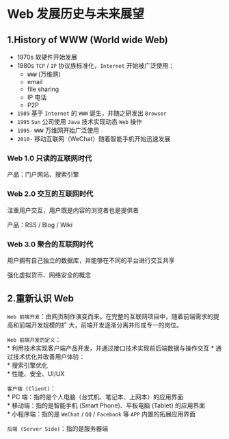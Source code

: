 # Web 发展历史与未来展望  

## 1.History of WWW (World wide Web)  

* 1970s 软硬件开始发展  
* 1980s `TCP` / `IP` 协议族标准化，`Internet` 开始被广泛使用：  
    * `WWW` (万维网)
    * email  
    * file sharing  
    * IP 电话  
    * P2P  
* `1989` 基于 `Internet` 的 `WWW` 诞生，并随之研发出 `Browser`  
* `1995` `Sun` 公司使用 `Java` 技术实现动态 `Web` 操作  
* `1995-` `WWW` 万维网开始广泛使用  
* `2010-` 移动互联网（WeChat）随着智能手机开始迅速发展  

### Web 1.0 只读的互联网时代  

产品：门户网站、搜索引擎  

### Web 2.0 交互的互联网时代

注重用户交互，用户既是内容的浏览者也是提供者  

产品：RSS / Blog / Wiki  

### Web 3.0 聚合的互联网时代  

用户拥有自己独立的数据库，并能够在不同的平台进行交互共享  

强化虚拟货币、网络安全的概念  

## 2.重新认识 Web  

`Web 前端开发`：由网页制作演变而来。在完整的互联网项目中，随着前端需求的提高和前端开发规模的扩
大，前端开发逐渐分离并形成专一的岗位。  

`Web 前端开发的定义`：  
    * 利用技术实现客户端产品开发，并通过接口技术实现前后端数据与操作交互
    * 通过技术优化并改善用户体验：  
        * 搜索引擎优化  
        * 性能、安全、UI/UX  

`客户端 (Client)`：    
    * PC 端：指的是个人电脑（台式机、笔记本、上网本）的应用界面  
    * 移动端：指的是智能手机 (Smart Phone)、平板电脑 (Tablet) 的应用界面  
    * 小程序端：指的是 `WeChat` / `QQ` / `Facebook` 等 `APP` 内置的拓展应用界面

`后端 (Server Side)`：指的是服务器端
